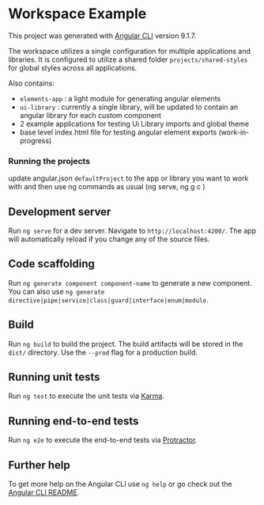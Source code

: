 # Workspace Example

This project was generated with [Angular CLI](https://github.com/angular/angular-cli) version 9.1.7.

The workspace utilizes a single configuration for multiple applications and libraries.
It is configured to utilize a shared folder `projects/shared-styles` for global styles across all applications.

Also contains:

- `elements-app` : a light module for generating angular elements
- `ui-library` : currently a single library, will be updated to contain an angular library for each custom component
- 2 example applications for testing Ui Library imports and global theme
- base level index.html file for testing angular element exports (work-in-progress)

### Running the projects

update angular.json `defaultProject` to the app or library you want to work with and then use ng commands as usual
(ng serve, ng g c <comp-name>)

## Development server

Run `ng serve` for a dev server. Navigate to `http://localhost:4200/`. The app will automatically reload if you change any of the source files.

## Code scaffolding

Run `ng generate component component-name` to generate a new component. You can also use `ng generate directive|pipe|service|class|guard|interface|enum|module`.

## Build

Run `ng build` to build the project. The build artifacts will be stored in the `dist/` directory. Use the `--prod` flag for a production build.

## Running unit tests

Run `ng test` to execute the unit tests via [Karma](https://karma-runner.github.io).

## Running end-to-end tests

Run `ng e2e` to execute the end-to-end tests via [Protractor](http://www.protractortest.org/).

## Further help

To get more help on the Angular CLI use `ng help` or go check out the [Angular CLI README](https://github.com/angular/angular-cli/blob/master/README.md).
